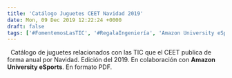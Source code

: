 ```yaml
---
title: 'Catálogo Juguetes CEET Navidad 2019'
date: Mon, 09 Dec 2019 12:22:24 +0000
draft: false
tags: ['#FomentemosLasTIC', '#RegalaIngeniería', 'Amazon University eSports', 'Catálogos de Juguetes', 'Documentos de la Asociación']
---
```


  Catálogo de juguetes relacionados con las TIC que el CEET publica de forma anual por Navidad. Edición del 2019. En colaboración con **Amazon University eSports**. En formato PDF.